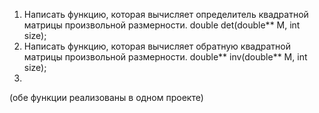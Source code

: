 1. Написать функцию, которая вычисляет определитель квадратной матрицы произвольной размерности. double det(double** M, int size);
2. Написать функцию, которая вычисляет обратную квадратной матрицы произвольной размерности. double** inv(double** M, int size);
3. 
(обе функции реализованы в одном проекте)
